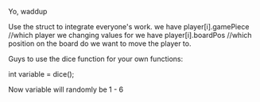 Yo, waddup

Use the struct to integrate everyone's work.
we have player[i].gamePiece //which player we changing values for
we have player[i].boardPos //which position on the board do we want to move the player to.

Guys to use the dice function for your own functions:

int variable = dice();

Now variable will randomly be 1 - 6